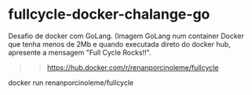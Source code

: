 # fullcycle-docker-chalange-go
Desafio de docker com GoLang. (Imagem GoLang num container Docker que tenha menos de 2Mb e quando executada direto do docker hub, apresente a mensagem "Full Cycle Rocks!!".


>>https://hub.docker.com/r/renanporcinoleme/fullcycle

docker run renanporcinoleme/fullcycle
